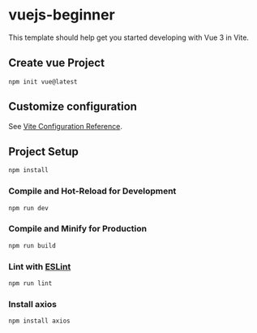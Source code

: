 # vuejs-beginner

This template should help get you started developing with Vue 3 in Vite.

## Create vue Project

`npm init vue@latest`

## Customize configuration

See [Vite Configuration Reference](https://vitejs.dev/config/).

## Project Setup

```sh
npm install
```

### Compile and Hot-Reload for Development

```sh
npm run dev
```

### Compile and Minify for Production

```sh
npm run build
```

### Lint with [ESLint](https://eslint.org/)

```sh
npm run lint
```

### Install axios

```sh
npm install axios
```
